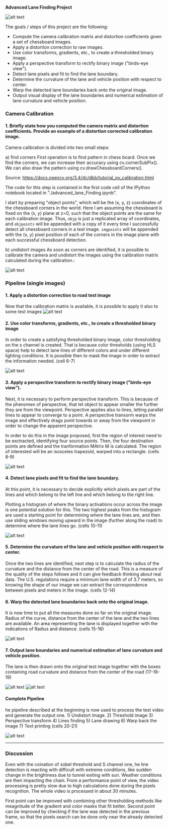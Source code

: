 **Advanced Lane Finding Project**

![alt text][image0]

The goals / steps of this project are the following:

* Compute the camera calibration matrix and distortion coefficients given a set of chessboard images.
* Apply a distortion correction to raw images.
* Use color transforms, gradients, etc., to create a thresholded binary image.
* Apply a perspective transform to rectify binary image ("birds-eye view").
* Detect lane pixels and fit to find the lane boundary.
* Determine the curvature of the lane and vehicle position with respect to center.
* Warp the detected lane boundaries back onto the original image.
* Output visual display of the lane boundaries and numerical estimation of lane curvature and vehicle position.

[//]: # (Image References)

[image0]: ./project2.gif "Output Gif"
[image1]: ./write_up_images/image1.png "Calibrate Camera"
[image2]: ./write_up_images/image2.png "Undistort road image"
[image3]: ./write_up_images/image3.png "Threshold undistrorted road image"
[image4]: ./write_up_images/image4.png "Transfrom perpectively the thresholded image"
[image5]: ./write_up_images/image5.png "Detect Lines"
[image6]: ./write_up_images/image6.png "Draw Lane"
[image7]: ./write_up_images/image7.png "Warp back the drawn lane image"
[image8]: ./write_up_images/image8.png "Build final image"
[image9]: ./write_up_images/image9.png "Test the pipeline"
[video1]: ./output_project_video.mp4 "Output video"

### Camera Calibration

#### 1. Briefly state how you computed the camera matrix and distortion coefficients. Provide an example of a distortion corrected calibration image.

Camera calibration is divided into two small steps:

a) find corners
First operation is to find pattern in chess board. Once we find the corners, we can increase their accuracy using cv.cornerSubPix(). We can also draw the pattern using cv.drawChessboardCorners().

Source: https://docs.opencv.org/3.4/dc/dbb/tutorial_py_calibration.html

The code for this step is contained in the first code cell of the IPython notebook located in "./advanced_lane_Finding.ipynb".  

I start by preparing "object points", which will be the (x, y, z) coordinates of the chessboard corners in the world. Here I am assuming the chessboard is fixed on the (x, y) plane at z=0, such that the object points are the same for each calibration image.  Thus, `objp` is just a replicated array of coordinates, and `objpoints` will be appended with a copy of it every time I successfully detect all chessboard corners in a test image.  `imgpoints` will be appended with the (x, y) pixel position of each of the corners in the image plane with each successful chessboard detection.  

b) undistort images
As soon as corners are identified, it is possible to calibrate the camera and undistort the images using the calibration matrix calculated during the calibration.: 

![alt text][image1]

### Pipeline (single images)

#### 1. Apply a distortion correction to road test image

Now that the calibration matrix is available, it is possible to apply it also to some test images
![alt text][image2]

#### 2. Use color transforms, gradients, etc., to create a thresholded binary image
In order to create a satisfying thresholded binary image, color thresholding on the s channel is created. That is because color thresholds (using HLS space) help to detect lane lines of different colors and under different lighting conditions. It is possible then to mask the image in order to extract the information needed. (cell 6-7)

![alt text][image3]

#### 3. Apply a perspective transform to rectify binary image ("birds-eye view").

Next, it is necessary to perform perspective transform. This is because of the phenomen of perspective, that let object to appear smaller the further they are from the viewpoint. Perspective applies also to lines, letting parallel lines to appear to converge to a point. A perspective transorm warps the image and effectively drags point towards or away from the viewpoint in order to change the apparent perspective.

In order to do this in the image proposed, first the region of interest need to be exctracted, identifying four source points. Then, the four destination points are defined and the tranformation MAtrix M is calculated. The region of interested will be an isosceles trapezoid, warped into a rectangle. (cells 8-9)

![alt text][image4]

#### 4. Detect lane pixels and fit to find the lane boundary.

At this point, it is necessary to decide explicitly which pixels are part of the lines and which belong to the left line and which belong to the right line.

Plotting a histogram of where the binary activations occur across the image is one potential solution for this. The two highest peaks from the histogram are used a starting point for determining where the lane lines are, and then use sliding windows moving upward in the image (further along the road) to determine where the lane lines go. (cells 10-11)

![alt text][image5]

#### 5. Determine the curvature of the lane and vehicle position with respect to center.

Once the two lines are identified, next step is to calculate the radius of the curvature and the distance from the center of the road. This is a measure of the quality of the steps followe and it can give feedback thinking about real data. The U.S. regulations require a minimum lane width of of 3.7 meters, so knowing the shape of our image we can extract the correspondence between pixels and meters in the image. (cells 12-14)

#### 6. Warp the detected lane boundaries back onto the original image.

It is now time to put all the measures done so far on the original image. Radius of the curve, distance from the center of the lane and the two lines are available. An area representing the lane is displayed together with the indications of Radius and distance. (cells 15-16)

![alt text][image6]

#### 7. Output lane boundaries and numerical estimation of lane curvature and vehicle position.

The lane is then drawn onto the original test image together with the boxes containing road curvature and distance from the center of the road (17-18-19)

![alt text][image7]
![alt text][image8]

#### Complete Pipeline

he pipeline described at the beginning is now used to process the test video and generate the output one. 1) Undistort image. 2) Threshold image 3) Perspective transform 4) Lines finding 5) Lane drawing 6) Warp back the image 7) Text printing
(cells 20-21)

![alt text][image9]

---

### Discussion

Even with the coination of sobel threshold and S channel one, he line detection is reacting with difficult with extreme conditions, like sudden change in the brightness due to tunnel exiting with sun. Weather conditions are then impacting the chain. 
From a performance point of view, the video processing is pretty slow due to high calculations done during the pizels recognition. The whole video is processed in about 30 minutes.

First point can be improved with combining other thresholding methods like meagnitude of the gradient and color masks that fit better.
Second point can be improved by checking if the lane was detected in the previous frame, so that the pixels search can be done only near the already detected one. 
